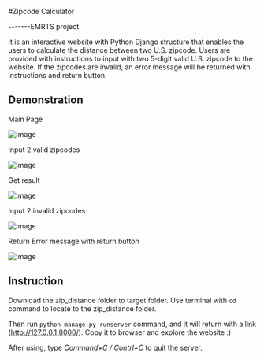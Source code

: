 #Zipcode Calculator


-------EMRTS project

It is an interactive website with Python Django structure that enables the users to calculate the distance between two U.S. zipcode. Users are provided with instructions to input with two 5-digit valid U.S. zipcode to the website. If the zipcodes are invalid, an error message will be returned with instructions and return button.

## Demonstration

Main Page

![image](https://github.com/feierxx/Zipcode-Calculator/assets/158087978/cac84291-8d66-41ba-9b36-e51645b5174f)

Input 2 valid zipcodes

![image](https://github.com/feierxx/Zipcode-Calculator/assets/158087978/26cd9b3d-8a7d-44dc-9de8-7db99aaa7a1b)

Get result

![image](https://github.com/feierxx/Zipcode-Calculator/assets/158087978/0889e93b-e17b-45fe-988b-41d9cc653c83)

Input 2 invalid zipcodes

![image](https://github.com/feierxx/Zipcode-Calculator/assets/158087978/f46fc5c0-7efc-4128-9718-a66f9652ddb1)

Return Error message with return button

![image](https://github.com/feierxx/Zipcode-Calculator/assets/158087978/cb975458-080a-46cc-b42a-e24fef762f00)



## Instruction

Download the zip_distance folder to target folder. Use terminal with `cd` command to locate to the zip_distance folder. 

Then run `python manage.py runserver` command, and it will return with a link (http://127.0.0.1:8000/). Copy it to browser and explore the website :)

After using, type _Command+C / Contrl+C_ to quit the server.

